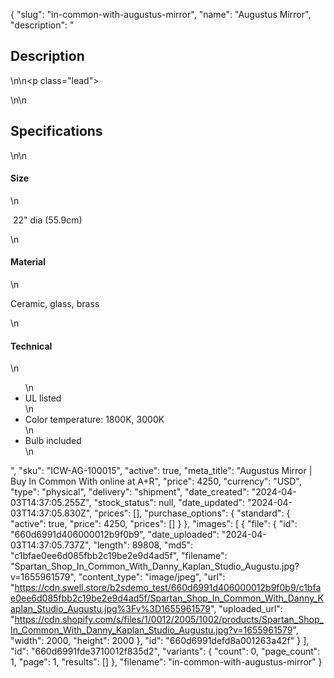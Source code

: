 {
  "slug": "in-common-with-augustus-mirror",
  "name": "Augustus Mirror",
  "description": "<h2>Description</h2>\n<!-- split -->\n<p class=\"lead\"> </p>\n<!-- split -->\n<h2>Specifications</h2>\n<!-- split -->\n<h4>Size</h4>\n<p> 22\" dia (55.9cm)</p>\n<h4>Material</h4>\n<p>Ceramic, glass, brass</p>\n<h4>Technical</h4>\n<ul>\n<li>UL listed</li>\n<li>Color temperature: 1800K, 3000K</li>\n<li>Bulb included</li>\n</ul>",
  "sku": "ICW-AG-100015",
  "active": true,
  "meta_title": "Augustus Mirror | Buy In Common With online at A+R",
  "price": 4250,
  "currency": "USD",
  "type": "physical",
  "delivery": "shipment",
  "date_created": "2024-04-03T14:37:05.255Z",
  "stock_status": null,
  "date_updated": "2024-04-03T14:37:05.830Z",
  "prices": [],
  "purchase_options": {
    "standard": {
      "active": true,
      "price": 4250,
      "prices": []
    }
  },
  "images": [
    {
      "file": {
        "id": "660d6991d406000012b9f0b9",
        "date_uploaded": "2024-04-03T14:37:05.737Z",
        "length": 89808,
        "md5": "c1bfae0ee6d085fbb2c19be2e9d4ad5f",
        "filename": "Spartan_Shop_In_Common_With_Danny_Kaplan_Studio_Augustu.jpg?v=1655961579",
        "content_type": "image/jpeg",
        "url": "https://cdn.swell.store/b2sdemo_test/660d6991d406000012b9f0b9/c1bfae0ee6d085fbb2c19be2e9d4ad5f/Spartan_Shop_In_Common_With_Danny_Kaplan_Studio_Augustu.jpg%3Fv%3D1655961579",
        "uploaded_url": "https://cdn.shopify.com/s/files/1/0012/2005/1002/products/Spartan_Shop_In_Common_With_Danny_Kaplan_Studio_Augustu.jpg?v=1655961579",
        "width": 2000,
        "height": 2000
      },
      "id": "660d6991defd8a001263a42f"
    }
  ],
  "id": "660d6991fde3710012f835d2",
  "variants": {
    "count": 0,
    "page_count": 1,
    "page": 1,
    "results": []
  },
  "filename": "in-common-with-augustus-mirror"
}